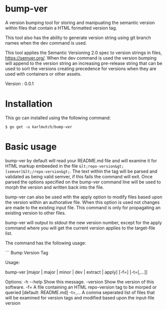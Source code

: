 # bump-ver
A version bumping tool for storing and manipuating the semantic version within files that contain a HTML formatted version tag.

This tool also has the ability to generate version string using git branch names when the dev command is used.

This tool applies the Semantic Versioning 2.0 spec to version strings in files, https://semver.org/.  When the dev command is used the version bumping will append to the version string an increasing pre-release string that can be used to sort the versions creating precedence for versions when they are used with containers or other assets.

Version : <repo-version>0.0.1</repo-version>

# Installation

This go can installed using the following command:

```shell
$ go get -u karlmutch/bump-ver
```

# Basic usage

bump-ver by default will read your README.md file and will examine it for HTML markup embeeded in the file `&lt;repo-version&gt;[semver]&lt;/repo-version&gt;`.  The text within the tag will be parsed and validated as being valid semver, if this fails the command will exit.  Once parsed the options specified on the bump-ver command line will be used to morph the version and written back into the file.

bump-ver can also be used with the apply option to modify files based upon the version within an authorative file.  When this option is used not changes are made to the existing input file.  This command is only for propagating an existing version to other files.

bump-ver will output to stdout the new version number, except for the apply command where you will get the current version applies to the target-file list.

The command has the following usage:

<doc-opt>```
Bump Version Tag

Usage:

  bump-ver [major | major | minor | dev | extract | apply] [-f=<input-file>] [-t=[<target-file>,...]]

Options:
  -h --help              Show this message.
  -version               Show the version of this software.
  -f=<input-file>        A file containing an HTML repo-version tag to be morped or queried [default: README.md]
  -t=<target-file>,...   A comma seperated list of files that will be examined for version tags and modified based upon the input-file version
```</doc-opt>
